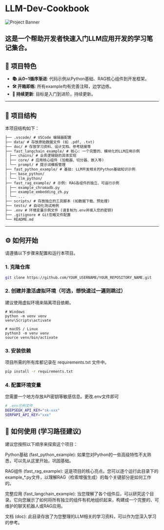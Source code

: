 


# LLM-Dev-Cookbook

![Project Banner](https://placehold.co/1200x400/000000/FFFFFF/png?text=LLM-Dev-Cookbook)

这是一个帮助开发者快速入门LLM应用开发的学习笔记集合。
---

## 🚀 项目特色

*   **📚 从0~1循序渐进**: 代码示例从Python基础、RAG核心组件到开发框架。
*   **🛠️ 开箱即练**: 所有example均有完善注释，边学边练。
*   **🌱 持续更新**: 目标是入门到进阶，持续更新。

---

## 📂 项目结构

本项目结构如下：
```txt
├── .vscode/ # VSCode 编辑器配置
├── data/ # 存放原始数据文件 (如 .pdf, .txt)
├── doc/ # 存放学习资料、设计文档、参考链接等
├── fast_langchain_example/ # 核心: 一个完整的、模块化的LLM应用示例
│ ├── chains/ # 业务逻辑链的具体实现
│ ├── core/ # 应用核心组件 (加载器、切分器、嵌入等)
│ └── prompt/ # 提示词模板管理
├── fast_python_example/ # 基础: LLM开发相关的Python基础知识示例
│ ├── base_python/
│ └── llm_python/
├── fast_rag_example/ # 示例: RAG各组件的独立、可运行示例
│ ├── example_chromadb.py
│ ├── example_embedding_zh.py
│ └── ...
├── scripts/ # 存放独立的工具脚本 (如数据下载、预处理)
├── tests/ # 自动化测试用例
├── .env # 环境变量示例文件 (请复制为.env并填入您的密钥)
├── .gitignore # Git忽略文件配置
└── README.md
```
---

## ⚙️ 如何开始

请遵循以下步骤来配置和运行本项目。

### 1. 克隆仓库

```bash
git clone https://github.com/YOUR_USERNAME/YOUR_REPOSITORY_NAME.git
```
### 2. 创建并激活虚拟环境（可选，想快速过一遍则跳过）
建议使用虚拟环境来隔离项目依赖。
```
# Windows
python -m venv venv
venv\Scripts\activate

# macOS / Linux
python3 -m venv venv
source venv/bin/activate
```

### 3. 安装依赖
项目所需的所有库都记录在 requirements.txt 文件中。
```bash
pip install -r requirements.txt
```
### 4. 配置环境变量

您需要一个地方存放API密钥等敏感信息。更改.env文件即可

```bash
# .env示例文件
DEEPSEEK_API_KEY="sk-xxx"
SERPAPI_API_KEY="xxx"
```

## 📖 如何使用 (学习路径建议)

建议您按照以下顺序来探索这个项目：

Python基础 (fast_python_example): 如果您对Python的一些高级特性不太熟悉，可以先从这里开始，巩固基础。

RAG组件 (fast_rag_example): 这是项目的核心亮点。您可以逐个运行此目录下的example_*.py文件，以理解RAG（检索增强生成）的每个关键部分是如何工作的。

完整应用 (fast_langchain_example): 当您理解了各个组件后，可以研究这个目录。它向您展示了如何将所有独立的组件有机地组织起来，构建成一个完整的、可维护的聊天机器人或RAG应用。

文档 (doc): 此目录存放了为您整理的LLM相关的学习资料，可以作为您深入学习的参考。
